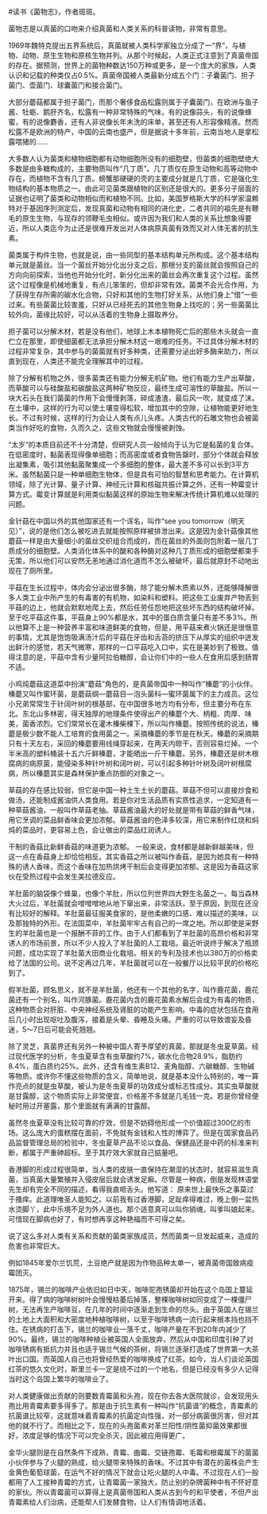 \#读书《菌物志》，作者斑斑。

菌物志是以真菌的口吻来介绍真菌和人类关系的科普读物，非常有意思。

1969年魏特克提出五界系统后，真菌就被人类科学家独立分成了一“界”，与植物、动物、原生生物和原核生物并列。从那个时候起，人类正式注意到了真菌帝国的存在。据预测，世界上的菌物种数达150万种或更多，是一个庞大的家族，人类认识和记载的种类仅占0.5%。真菌帝国被人类最新分成五个门：子囊菌门、担子菌门、壶菌门、球囊菌门和接合菌门。

大部分蘑菇都属于担子菌门，而那个奢侈食品松露则属于子囊菌门，在欧洲与鱼子酱、牡蛎、鹅肝齐名，松露有一种非常特殊的气味，有的说像蒜头，有的说像蜂蜜，有的说像麝香，还有人非说像长年未洗的床单，甚至还有人形容像精液。然而松露不是欧洲的特产，中国的云南也盛产，但是据说十多年前，云南当地人是拿松露喂猪的……

大多数人认为菌类和植物细胞都有动物细胞所没有的细胞壁，但菌类的细胞壁绝大多数是由多糖构成的，主要物质叫作“几丁质”。几丁质仅在原生动物和高等动物中存在，而植物不含有几丁质。螃蟹那硬硬的壳的主要成分就是几丁质，它是强化生物结构的基本物质之一。由此可见菌类跟植物的区别还是很大的。更多分子层面的证据也证明了菌类和动物相似而和植物不同。比如，美国罗格斯大学的科学家温赖特对于基因序列测定后，发现真菌和动物有相同的进化史，二者共同的祖先是有鞭毛的原生生物，与现存的领鞭毛虫相似。或许因为我们和人类的关系比想象得要近，所以人类迄今为止还是很难开发出对人体病原真菌有效而又对人体无害的抗生素。

菌类属于构件生物，也就是说，由一些同型的基本结构单元所构成。这个基本结构单元就是菌丝。当一个菌丝开始分化出分支之后，那根分支的菌丝就会按照自己的方向向前探索，当他也开始分化时，新分化出来的菌丝会再次重复这个过程。虽然这个过程像是机械地重复，有点儿笨笨的，但却非常有效。菌类不会光合作用，为了获得生存所需的碳水化合物，只好和其他的生物打好关系，从他们身上“借”一些过来。有些菌菌比较害羞，只好从已经死去的其他生物身上找吃的；另一些菌菌比较外向，菌缘比较好，可以从活着的生物身上摄取养分。

担子菌可以分解木材，若是没有他们，地球上木本植物死亡后的那些木头就会一直伫立在那里，即使细菌都无法承担分解木材这一艰难的任务。不过具体分解木材的过程非常复杂，其中参与的菌菌就有好多种类，还需要分泌出好多酶来助力，所以直到现在，人类还不能完全理解其中的过程。

除了分解有机物之外，很多菌类还有能力分解无机矿物。他们有能力生产出草酸，而草酸可以与硅酸盐和碳酸盐这两种矿物反应，最终生成可溶性的草酸盐。所以一块大石头在我们菌菌的作用下会慢慢剥落，碎成渣渣，最后风一吹，就变成了沫。在土壤中，这样的行为可以使土壤变得松软，增加其中的空隙，让植物能更好地生长。不过有时候，这样的行为会让人类有点儿头疼。人类古代的石雕文物也会被菌类当作好吃的食物，久而久之，这些文物就会慢慢被剥蚀。

“太岁”的本质目前还不十分清楚，但研究人员一般倾向于认为它是黏菌的复合体。在低密度时，黏菌表现得像单细胞；而高密度或者食物告罄时，部分个体就会释放出凝集素，吸引其他黏菌聚集成一个多细胞的整体，最大差不多可以长到3平方米。虽然黏菌只是一种单细胞生物体，但是具有可怕的智慧和思考能力。在计算机领域，除了光计算、量子计算、神经元计算和核磁共振计算之外，还有一种霉变计算方式。霉变计算就是利用类似黏菌这样的原始生物来解决传统计算机难以处理的问题。

金针菇在中国以外的其他国家还有一个诨名，叫作“see you tomorrow（明天见）”，说的是他们怎么被吃进去就能按照原样被排泄出来。这是因为金针菇像其他蘑菇一样是由大量细小的菌丝交织组合而成的，而在菌丝的外面则包附着一层几丁质成分的细胞壁。人类消化体系中的酸和各种酶对这种几丁质形成的细胞壁都束手无策，所以他们可以安然无恙地通过消化道而不怎么被破坏，最后就原封不动地出现在了厕所里。

平菇在生长过程中，体内会分泌出很多酶，除了能分解木质素以外，还能够降解很多人类工业中所产生的有毒害的有机物，如染料和塑料。把这些工业废弃产物丢到平菇的边上，他就会默默地爬上去，然后任劳任怨地把这些坏东西的结构破坏掉。至于吃平菇这件事，平菇身上90%都是水，其中的蛋白质含量只有差不多3%。所以他算不上是一种营养丰富和味道鲜美的食物，但是，用平菇来煮火锅还是很惬意的事情，尤其是饱饱吸满汤汁后的平菇在牙齿和舌苔的挤压下从厚实的组织中迸发出鲜汁的感觉，若天气微寒，那样的一口平菇吃入口中，实在是美妙到了极致。值得注意的是，平菇中含有少量阿拉伯糖醇，会让你们中的一些人在食用后感到肠胃不适。

小鸡炖蘑菇这道菜中扮演“蘑菇”角色的，是真菌帝国中一种叫作“榛蘑”的小伙伴。 榛蘑又叫作蜜环菌，是蘑菇纲—蘑菇目—泡头菌科—蜜环菌属下的主力成员。这位小兄弟常常生于针阔叶树的根基部，在中国很多地方均有分布，但主要分布在东北。东北山多林密，得天独厚的地理条件使得出产的榛蘑个大、柄粗、肉厚、味美，菌香浓烈。它们常常长在灌木榛柴棵下，所以叫作榛蘑。按照传统的说法，榛蘑是极少数不能人工培育的食用菌之一。采摘榛蘑的季节是在秋天。榛蘑的采摘期只有十天左右，采回的榛蘑要用线绳穿起来，在两天内晾干，否则容易烂掉。一个半米高的塑料桶装十五六斤鲜榛蘑，才能晒出一斤干榛蘑。另外，榛蘑还是树木根腐病的病原菌，能侵染多种针叶树和阔叶树，可以引起多种针叶树及阔叶树根腐病，所以榛蘑其实是森林保护重点防御的对象之一。

草菇的存在感比较弱，但它是中国一种土生土长的蘑菇。草菇不但可以直接炒食和做汤，还能制成酱油供人类食用。若是你对生活品质有实质性追求，一定知道有一种草菇酱油，一般叫作草菇老抽。草菇酱油最大的好处就是带有草菇的鲜香气味，用它烹调的菜品鲜香味会更加浓郁。草菇酱油的色泽多较深，用它来制作红烧和焖炖的菜品时，更容易上色，会让做出的菜品红润诱人。

干制的香菇比新鲜香菇的味道更为浓郁。 一般来说，食材都是越新鲜越美味，但这一点在香菇身上却恰恰相反。其实香菇之所以被叫作香菇，是因为她具有一种特殊的诱人香味，而这个香味在加热烘烤干制后会变得更加浓郁。这是因为香菇这家伙在受热过程中会发生美拉德反应。

羊肚菌的脑袋像个蜂巢，也像个羊肚，所以位列世界四大野生名菌之一。每当森林大火过后，羊肚菌就会噌噌噌地从地下窜出来，非常活跃，至于原因，到现在还没有比较好的解释。羊肚菌最征服美食家的，是他柔嫩的口感、难以描述的美味，以及那独特的外形。在法国菜中，羊肚菌牢牢占有自己的一席之地。所以即使是采野生的羊肚菌也是一个报酬不菲的工作。由于人们都看到了羊肚菌的高昂价格和非常诱人的市场前景，所以不少人投入了羊肚菌的人工栽培。最近听说终于解决了瓶颈问题，成功实现了羊肚菌大田商业化栽培。相关的专利及技术也以380万的价格卖给了法国的公司。说不定再过几年，羊肚菌就可以在一般餐厅以比较平民的价格吃到了。

假羊肚菌，顾名思义，就不是羊肚菌，他还有一个其他的名字，叫作鹿花菌，鹿花菌还有一个别名，叫作河豚菌。鹿花菌内含的鹿花菌素水解后会成为有毒的物质，这种物质会对肝脏、中央神经系统及肾脏的功能产生影响。中毒的症状包括在食用后几小时出现呕吐及腹泻，接着是头晕、昏睡及头痛。严重的可以导致谵妄及昏迷，5～7日后可能会死翘翘。

除了灵芝，真菌界还有另外一种被中国人寄予厚望的真菌，那就是冬虫夏草菌。经过现代医学的分析，冬虫夏草含有虫草酸约7%，碳水化合物28.9%，脂肪约8.4%，蛋白质约25%。此外，还含有维生素B12、麦角脂醇、六碳糖醇、生物碱等物质。或许你不懂这些物质的含义，简单地说，就是基本没什么特别的，唯一算作亮点的就是虫草酸，被认为是冬虫夏草的功效成分或标志性成分。其实虫草酸就是甘露醇，这个物质实际上非常便宜，价格差不多就是几毛钱一克。若是你曾经便秘时用过开塞露，那个里面就有满满的甘露醇。

虽然冬虫夏草没有比较可靠的疗效，但是不妨碍他形成一个价值超过300亿的市场。这么庞大的蛋糕摆在面前，不免就有金钱和人性的博弈了。但是在国家食品药品监督管理总局的检验中，冬虫夏草产品不论以食品、保健品还是中药的标准来判断，都属于严重砷超标。至于其疗效大家就自己掂量吧。

香港脚的形成过程很简单，当人类的皮肤一直保持在潮湿的状态时，就容易滋生真菌，当真菌大量繁殖并入侵皮层后就会诱发足癣。尽管是一种病，倒是发现林语堂先生却有完全不同的描述，看得我直咂舌头。他写道： 原来世上最快乐之事莫过于搔痒。此道理唯圣人能知之。以前我有过香港脚，足趾痒得难过，晚上倒一盆热水烫脚丫，此中乐境不足为外人道也。那个适意真可以叫你销魂，叫爹叫娘起来。可惜现在脚病也好了，有时想再享这种艳福而不可得之矣。

说了这么多对人类有关系和贡献的菌类家族成员，然而菌类一旦发起威来，造成的危害也非常巨大。

例如1845年爱尔兰饥荒，土豆绝产就是因为作物品种太单一，被真菌帝国致病疫霉团灭。

1875年，锡兰的咖啡产业依旧如日中天，咖啡驼孢锈菌却开始在这个岛国上蔓延开来。得了病的咖啡树树叶会慢慢枯萎后掉落，整棵咖啡树如同变成了一棵僵尸树，无法再生产咖啡豆，在几年的时间中逐渐走到生命的尽头。由于英国人在锡兰的土地上大面积和大密度地种植咖啡树，以至于咖啡锈病一流行起来根本挡也挡不住。在锈病的打击下，锡兰的咖啡业一落千丈，咖啡产量在不到20年内减少了90%。最终，锡兰的咖啡种植业被英国人全面放弃，然后从中国和印度引种了对咖啡锈病有抵抗力并且也适于锡兰气候的茶树，将锡兰逐渐打造成了世界第一大茶叶出口国。而英国人自己也将曾经热爱的咖啡换成了红茶。如今，当人们谈论英国红茶的悠久文化时，斯里兰卡一定是绕不过的一个地名，但是已经没有多少人记得当时这个岛国上繁华的咖啡业了。

对人类健康做出贡献的则要数青霉菌和头孢，现在你去各大医院就诊，会发现用头孢比用青霉素要多得多了。那是由于抗生素有一种叫作“抗菌谱”的概念，青霉素的抗菌谱比较窄，这就意味着青霉素的抗菌定向性强，对一部分病菌很厉害，但对其他的就不行了。而相比之下，现在的头孢菌素对革兰阳性/阴性菌抑菌效果都很好，浓度足够的情况下可以完全杀灭，因此被应用得更广。

金华火腿则是在自然条件下成熟，青霉、曲霉、交链孢霉、毛霉和根霉属下的菌菌小伙伴参与了火腿的熟成，给火腿带来特殊的香味。不过其中有潜在的菌株会产生金黄色葡萄球菌，在运气不好的情况下就会让吃火腿的人中毒。不过现在人们一般都用了人工接种青霉的方式，让青霉菌一家独大，防止别的杂牌菌种中有不怀好意的家伙。所以青霉菌可以算得上是真菌帝国和人类从古到今的和平使者，不但产出青霉素给人们治病，还能帮人们发酵食物，让人们有情调地活着。

